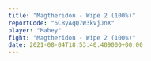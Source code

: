 ```yaml
---
title: "Magtheridon - Wipe 2 (100%)"
reportCode: "6C8yAqQ7W3kVjJnX"
player: "Mabey"
fight: "Magtheridon - Wipe 2 (100%)"
date: 2021-08-04T18:53:40.409000+00:00
---
```

